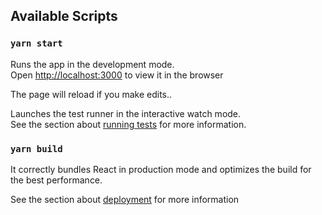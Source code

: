 
## Available Scripts

### `yarn start`

Runs the app in the development mode.\
Open [http://localhost:3000](http://localhost:3000) to view it in the browser

The page will reload if you make edits.\.


Launches the test runner in the interactive watch mode.\
See the section about [running tests](https://facebook.github.io/create-react-app/docs/running-tests) for more information.

### `yarn build`

It correctly bundles React in production mode and optimizes the build for the best performance.

See the section about [deployment](https://facebook.github.io/create-react-app/docs/deployment) for more information
